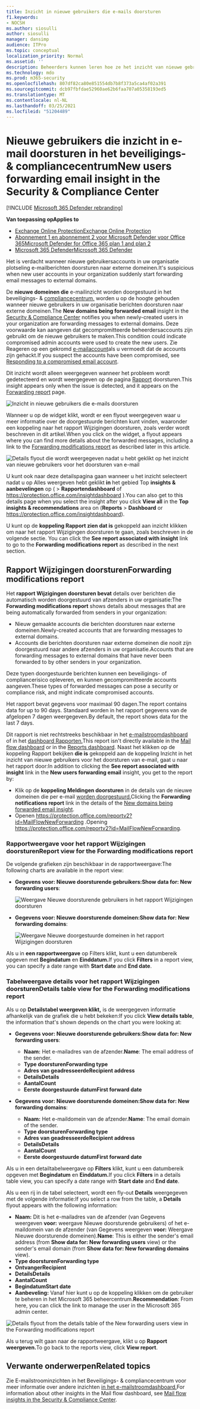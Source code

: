 ```yaml
---
title: Inzicht in nieuwe gebruikers die e-mails doorsturen
f1.keywords:
- NOCSH
ms.author: siosulli
author: siosulli
manager: dansimp
audience: ITPro
ms.topic: conceptual
localization_priority: Normal
ms.assetid: ''
description: Beheerders kunnen leren hoe ze het inzicht van nieuwe gebruikers voor het doorsturen van e-mail in het beveiligings- & compliancecentrum kunnen gebruiken om te onderzoeken wanneer gebruikers in hun organisatie berichten doorsturen naar nieuwe domeinen.
ms.technology: mdo
ms.prod: m365-security
ms.openlocfilehash: 807df82ca80e851554db7b8f373a5ca4af02a391
ms.sourcegitcommit: dcb97fbfdae52960ae62b6faa707a05358193ed5
ms.translationtype: MT
ms.contentlocale: nl-NL
ms.lasthandoff: 03/25/2021
ms.locfileid: "51204489"
---
```

# <a name="new-users-forwarding-email-insight-in-the-security--compliance-center"></a><span data-ttu-id="7e845-103">Nieuwe gebruikers die inzicht in e-mail doorsturen in het beveiligings- & compliancecentrum</span><span class="sxs-lookup"><span data-stu-id="7e845-103">New users forwarding email insight in the Security & Compliance Center</span></span>

[!INCLUDE [Microsoft 365 Defender rebranding](../includes/microsoft-defender-for-office.md)]

<span data-ttu-id="7e845-104">**Van toepassing op**</span><span class="sxs-lookup"><span data-stu-id="7e845-104">**Applies to**</span></span>
- [<span data-ttu-id="7e845-105">Exchange Online Protection</span><span class="sxs-lookup"><span data-stu-id="7e845-105">Exchange Online Protection</span></span>](exchange-online-protection-overview.md)
- [<span data-ttu-id="7e845-106">Abonnement 1 en abonnement 2 voor Microsoft Defender voor Office 365</span><span class="sxs-lookup"><span data-stu-id="7e845-106">Microsoft Defender for Office 365 plan 1 and plan 2</span></span>](defender-for-office-365.md)
- [<span data-ttu-id="7e845-107">Microsoft 365 Defender</span><span class="sxs-lookup"><span data-stu-id="7e845-107">Microsoft 365 Defender</span></span>](../defender/microsoft-365-defender.md)

<span data-ttu-id="7e845-108">Het is verdacht wanneer nieuwe gebruikersaccounts in uw organisatie plotseling e-mailberichten doorsturen naar externe domeinen.</span><span class="sxs-lookup"><span data-stu-id="7e845-108">It's suspicious when new user accounts in your organization suddenly start forwarding email messages to external domains.</span></span>

<span data-ttu-id="7e845-109">De **nieuwe domeinen die** e-mailinzicht worden doorgestuurd in het beveiligings- & [compliancecentrum,](https://protection.office.com) worden u op de hoogte gehouden wanneer nieuwe gebruikers in uw organisatie berichten doorsturen naar externe domeinen.</span><span class="sxs-lookup"><span data-stu-id="7e845-109">The **New domains being forwarded email** insight in the [Security & Compliance Center](https://protection.office.com) notifies you when newly-created users in your organization are forwarding messages to external domains.</span></span> <span data-ttu-id="7e845-110">Deze voorwaarde kan aangeven dat gecompromitteerde beheerdersaccounts zijn gebruikt om de nieuwe gebruikers te maken.</span><span class="sxs-lookup"><span data-stu-id="7e845-110">This condition could indicate compromised admin accounts were used to create the new users.</span></span> <span data-ttu-id="7e845-111">Zie Reageren op een gekromd [e-mailaccount](responding-to-a-compromised-email-account.md)als u vermoedt dat de accounts zijn gehackt.</span><span class="sxs-lookup"><span data-stu-id="7e845-111">If you suspect the accounts have been compromised, see [Responding to a compromised email account](responding-to-a-compromised-email-account.md).</span></span>

<span data-ttu-id="7e845-112">Dit inzicht wordt alleen weergegeven wanneer het probleem wordt gedetecteerd en wordt weergegeven op de pagina [Rapport](view-mail-flow-reports.md#forwarding-report) doorsturen.</span><span class="sxs-lookup"><span data-stu-id="7e845-112">This insight appears only when the issue is detected, and it appears on the [Forwarding report](view-mail-flow-reports.md#forwarding-report) page.</span></span>

![Inzicht in nieuwe gebruikers die e-mails doorsturen](../../media/mfi-new-users-forwarding-email.png)

<span data-ttu-id="7e845-114">Wanneer u op de widget klikt, wordt er een flyout weergegeven waar u meer [](#forwarding-modifications-report) informatie over de doorgestuurde berichten kunt vinden, waaronder een koppeling naar het rapport Wijzigingen doorsturen, zoals verder wordt beschreven in dit artikel.</span><span class="sxs-lookup"><span data-stu-id="7e845-114">When you click on the widget, a flyout appears where you can find more details about the forwarded messages, including a link to the [Forwarding modifications report](#forwarding-modifications-report) as described later in this article.</span></span>

![Details flyout die wordt weergegeven nadat u hebt geklikt op het inzicht van nieuwe gebruikers voor het doorsturen van e-mail](../../media/mfi-new-users-forwarding-email-details.png)

<span data-ttu-id="7e845-116">U kunt ook naar deze detailspagina gaan wanneer u het inzicht selecteert nadat u op Alles weergeven hebt geklikt **in** het gebied Top **insights & aanbevelingen** op ( \> **Rapportendashboard** of <https://protection.office.com/insightdashboard> ).</span><span class="sxs-lookup"><span data-stu-id="7e845-116">You can also get to this details page when you select the insight after you click **View all** in the **Top insights & recommendations** area on (**Reports** \> **Dashboard** or <https://protection.office.com/insightdashboard>).</span></span>

<span data-ttu-id="7e845-117">U kunt op de **koppeling Rapport zien dat is** gekoppeld aan inzicht klikken om naar het rapport Wijzigingen doorsturen te gaan, zoals beschreven in de volgende sectie. </span><span class="sxs-lookup"><span data-stu-id="7e845-117">You can click the **See report associated with insight** link to go to the **Forwarding modifications report** as described in the next section.</span></span>

## <a name="forwarding-modifications-report"></a><span data-ttu-id="7e845-118">Rapport Wijzigingen doorsturen</span><span class="sxs-lookup"><span data-stu-id="7e845-118">Forwarding modifications report</span></span>

<span data-ttu-id="7e845-119">Het **rapport Wijzigingen doorsturen bevat** details over berichten die automatisch worden doorgestuurd van afzenders in uw organisatie:</span><span class="sxs-lookup"><span data-stu-id="7e845-119">The **Forwarding modifications report** shows details about messages that are being automatically forwarded from senders in your organization:</span></span>

- <span data-ttu-id="7e845-120">Nieuw gemaakte accounts die berichten doorsturen naar externe domeinen.</span><span class="sxs-lookup"><span data-stu-id="7e845-120">Newly-created accounts that are forwarding messages to external domains.</span></span>
- <span data-ttu-id="7e845-121">Accounts die berichten doorsturen naar externe domeinen die nooit zijn doorgestuurd naar andere afzenders in uw organisatie.</span><span class="sxs-lookup"><span data-stu-id="7e845-121">Accounts that are forwarding messages to external domains that have never been forwarded to by other senders in your organization.</span></span>

<span data-ttu-id="7e845-122">Deze typen doorgestuurde berichten kunnen een beveiligings- of compliancerisico opleveren, en kunnen gecompromitteerde accounts aangeven.</span><span class="sxs-lookup"><span data-stu-id="7e845-122">These types of forwarded messages can pose a security or compliance risk, and might indicate compromised accounts.</span></span>

<span data-ttu-id="7e845-123">Het rapport bevat gegevens voor maximaal 90 dagen.</span><span class="sxs-lookup"><span data-stu-id="7e845-123">The report contains data for up to 90 days.</span></span> <span data-ttu-id="7e845-124">Standaard worden in het rapport gegevens van de afgelopen 7 dagen weergegeven.</span><span class="sxs-lookup"><span data-stu-id="7e845-124">By default, the report shows data for the last 7 days.</span></span>

<span data-ttu-id="7e845-125">Dit rapport is niet rechtstreeks beschikbaar in het [e-mailstroomdashboard](mail-flow-insights-v2.md) of in het [dashboard Rapporten.](view-mail-flow-reports.md)</span><span class="sxs-lookup"><span data-stu-id="7e845-125">This report isn't directly available in the [Mail flow dashboard](mail-flow-insights-v2.md) or in the [Reports dashboard](view-mail-flow-reports.md).</span></span> <span data-ttu-id="7e845-126">Naast het klikken op de koppeling Rapport  bekijken **die is** gekoppeld aan de koppeling Inzicht in het inzicht van nieuwe gebruikers voor het doorsturen van e-mail, gaat u naar het rapport door:</span><span class="sxs-lookup"><span data-stu-id="7e845-126">In addition to clicking the **See report associated with insight** link in the **New users forwarding email** insight, you get to the report by:</span></span>

- <span data-ttu-id="7e845-127">Klik op de **koppeling Meldingen doorsturen** in de details van de nieuwe domeinen die per e-mail [worden doorgestuurd.](mfi-new-domains-being-forwarded-email.md)</span><span class="sxs-lookup"><span data-stu-id="7e845-127">Clicking the **Forwarding notifications report** link in the details of the [New domains being forwarded email insight](mfi-new-domains-being-forwarded-email.md).</span></span>
- <span data-ttu-id="7e845-128">Openen <https://protection.office.com/reportv2?id=MailFlowNewForwarding> .</span><span class="sxs-lookup"><span data-stu-id="7e845-128">Opening <https://protection.office.com/reportv2?id=MailFlowNewForwarding>.</span></span>

### <a name="report-view-for-the-forwarding-modifications-report"></a><span data-ttu-id="7e845-129">Rapportweergave voor het rapport Wijzigingen doorsturen</span><span class="sxs-lookup"><span data-stu-id="7e845-129">Report view for the Forwarding modifications report</span></span>

<span data-ttu-id="7e845-130">De volgende grafieken zijn beschikbaar in de rapportweergave:</span><span class="sxs-lookup"><span data-stu-id="7e845-130">The following charts are available in the report view:</span></span>

- <span data-ttu-id="7e845-131">**Gegevens voor: Nieuwe doorsturende gebruikers:**</span><span class="sxs-lookup"><span data-stu-id="7e845-131">**Show data for: New forwarding users**:</span></span>

  ![Weergave Nieuwe doorsturende gebruikers in het rapport Wijzigingen doorsturen](../../media/forwarding-modifications-report-new-forwarding-users.png)

- <span data-ttu-id="7e845-133">**Gegevens voor: Nieuwe doorsturende domeinen:**</span><span class="sxs-lookup"><span data-stu-id="7e845-133">**Show data for: New forwarding domains**:</span></span>

  ![Weergave Nieuwe doorgestuurde domeinen in het rapport Wijzigingen doorsturen](../../media/forwarding-modifications-report-new-forwarded-domains.png)

<span data-ttu-id="7e845-135">Als u in **een rapportweergave** op Filters klikt, kunt u een datumbereik opgeven met **Begindatum** en **Einddatum.**</span><span class="sxs-lookup"><span data-stu-id="7e845-135">If you click **Filters** in a report view, you can specify a date range with **Start date** and **End date**.</span></span>

### <a name="details-table-view-for-the-forwarding-modifications-report"></a><span data-ttu-id="7e845-136">Tabelweergave details voor het rapport Wijzigingen doorsturen</span><span class="sxs-lookup"><span data-stu-id="7e845-136">Details table view for the Forwarding modifications report</span></span>

<span data-ttu-id="7e845-137">Als u op **Detailstabel weergeven klikt,** is de weergegeven informatie afhankelijk van de grafiek die u hebt bekeken:</span><span class="sxs-lookup"><span data-stu-id="7e845-137">If you click **View details table**, the information that's shown depends on the chart you were looking at:</span></span>

- <span data-ttu-id="7e845-138">**Gegevens voor: Nieuwe doorsturende gebruikers:**</span><span class="sxs-lookup"><span data-stu-id="7e845-138">**Show data for: New forwarding users**:</span></span>

  - <span data-ttu-id="7e845-139">**Naam:** Het e-mailadres van de afzender.</span><span class="sxs-lookup"><span data-stu-id="7e845-139">**Name**: The email address of the sender.</span></span>
  - <span data-ttu-id="7e845-140">**Type doorsturen**</span><span class="sxs-lookup"><span data-stu-id="7e845-140">**Forwarding type**</span></span>
  - <span data-ttu-id="7e845-141">**Adres van geadresseerde**</span><span class="sxs-lookup"><span data-stu-id="7e845-141">**Recipient address**</span></span>
  - <span data-ttu-id="7e845-142">**Details**</span><span class="sxs-lookup"><span data-stu-id="7e845-142">**Details**</span></span>
  - <span data-ttu-id="7e845-143">**Aantal**</span><span class="sxs-lookup"><span data-stu-id="7e845-143">**Count**</span></span>
  - <span data-ttu-id="7e845-144">**Eerste doorgestuurde datum**</span><span class="sxs-lookup"><span data-stu-id="7e845-144">**First forward date**</span></span>

- <span data-ttu-id="7e845-145">**Gegevens voor: Nieuwe doorsturende domeinen:**</span><span class="sxs-lookup"><span data-stu-id="7e845-145">**Show data for: New forwarding domains**:</span></span>

  - <span data-ttu-id="7e845-146">**Naam:** Het e-maildomein van de afzender.</span><span class="sxs-lookup"><span data-stu-id="7e845-146">**Name**: The email domain of the sender.</span></span>
  - <span data-ttu-id="7e845-147">**Type doorsturen**</span><span class="sxs-lookup"><span data-stu-id="7e845-147">**Forwarding type**</span></span>
  - <span data-ttu-id="7e845-148">**Adres van geadresseerde**</span><span class="sxs-lookup"><span data-stu-id="7e845-148">**Recipient address**</span></span>
  - <span data-ttu-id="7e845-149">**Details**</span><span class="sxs-lookup"><span data-stu-id="7e845-149">**Details**</span></span>
  - <span data-ttu-id="7e845-150">**Aantal**</span><span class="sxs-lookup"><span data-stu-id="7e845-150">**Count**</span></span>
  - <span data-ttu-id="7e845-151">**Eerste doorgestuurde datum**</span><span class="sxs-lookup"><span data-stu-id="7e845-151">**First forward date**</span></span>

<span data-ttu-id="7e845-152">Als u in een detailtabelweergave op **Filters** klikt, kunt u een datumbereik opgeven met **Begindatum** en **Einddatum.**</span><span class="sxs-lookup"><span data-stu-id="7e845-152">If you click **Filters** in a details table view, you can specify a date range with **Start date** and **End date**.</span></span>

<span data-ttu-id="7e845-153">Als u een rij in de tabel selecteert, wordt een fly-out **Details** weergegeven met de volgende informatie:</span><span class="sxs-lookup"><span data-stu-id="7e845-153">If you select a row from the table, a **Details** flyout appears with the following information:</span></span>

- <span data-ttu-id="7e845-154">**Naam:** Dit is het e-mailadres van de afzender (van Gegevens weergeven **voor:** weergave Nieuwe doorsturende gebruikers) of het e-maildomein van de afzender (van Gegevens weergeven **voor:** Weergave Nieuwe doorsturende domeinen).</span><span class="sxs-lookup"><span data-stu-id="7e845-154">**Name**: This is either the sender's email address (from **Show data for: New forwarding users** view) or the sender's email domain (from **Show data for: New forwarding domains** view).</span></span>
- <span data-ttu-id="7e845-155">**Type doorsturen**</span><span class="sxs-lookup"><span data-stu-id="7e845-155">**Forwarding type**</span></span>
- <span data-ttu-id="7e845-156">**Ontvanger**</span><span class="sxs-lookup"><span data-stu-id="7e845-156">**Recipient**</span></span>
- <span data-ttu-id="7e845-157">**Details**</span><span class="sxs-lookup"><span data-stu-id="7e845-157">**Details**</span></span>
- <span data-ttu-id="7e845-158">**Aantal**</span><span class="sxs-lookup"><span data-stu-id="7e845-158">**Count**</span></span>
- <span data-ttu-id="7e845-159">**Begindatum**</span><span class="sxs-lookup"><span data-stu-id="7e845-159">**Start date**</span></span>
- <span data-ttu-id="7e845-160">**Aanbeveling:** Vanaf hier kunt u op de koppeling klikken om de gebruiker te beheren in het Microsoft 365 beheercentrum.</span><span class="sxs-lookup"><span data-stu-id="7e845-160">**Recommendation**: From here, you can click the link to manage the user in the Microsoft 365 admin center.</span></span>

![Details flyout from the details table of the New forwarding users view in the Forwarding modifications report](../../media/mfi-forwarding-modifications-report-new-forwarding-users-view-details-table-details.png)

<span data-ttu-id="7e845-162">Als u terug wilt gaan naar de rapportweergave, klikt u op **Rapport weergeven.**</span><span class="sxs-lookup"><span data-stu-id="7e845-162">To go back to the reports view, click **View report**.</span></span>

## <a name="related-topics"></a><span data-ttu-id="7e845-163">Verwante onderwerpen</span><span class="sxs-lookup"><span data-stu-id="7e845-163">Related topics</span></span>

<span data-ttu-id="7e845-164">Zie E-mailstroominzichten in het Beveiligings- & compliancecentrum voor meer informatie over andere inzichten [in het e-mailstroomdashboard.](mail-flow-insights-v2.md)</span><span class="sxs-lookup"><span data-stu-id="7e845-164">For information about other insights in the Mail flow dashboard, see [Mail flow insights in the Security & Compliance Center](mail-flow-insights-v2.md).</span></span>
